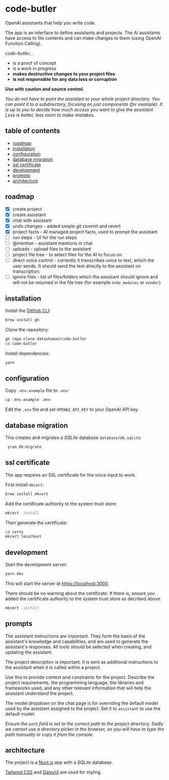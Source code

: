 # code-butler

OpenAI assistants that help you write code.

The app is an interface to define assistants and projects.
The AI assistants have access to file contents and can make changes to them (using OpenAI Function Calling).

_code-butler..._

- is a proof of concept
- is a work in progress
- **makes destructive changes to your project files**
- **is not responsible for any data loss or corruption**

**Use with caution and source control.**

_You do not have to point the assistant to your whole project directory. You can point it to a subdirectory, focusing on just components (for example). It is up to you to decide how much access you want to give the assistant. Less is better, less room to make mistakes._

## table of contents

- [roadmap](#roadmap)
- [installation](#installation)
- [configuration](#configuration)
- [database migration](#database-migration)
- [ssl certificate](#ssl-certificate)
- [development](#development)
- [prompts](#prompts)
- [architecture](#architecture)

## roadmap

- [x] create project
- [x] create assistant
- [x] chat with assistant
- [x] undo changes - added simple git commit and revert
- [x] project facts - AI managed project facts, used to prompt the assistant
- [ ] run steps - UI for the run steps
- [ ] @mention - assistant mentions in chat
- [ ] uploads - upload files to the assistant
- [ ] project file tree - to select files for the AI to focus on
- [ ] direct voice control - currently it transcribes voice to text, which the user sends. It should send the text directly to the assistant on transcription.
- [ ] ignore files - list of files/folders which the assistant should ignore and will not be returned in the file tree (for example `node_modules` or `vendor`)

## installation

Install the [GitHub CLI](https://cli.github.com/):

```bash
brew install gh
```

Clone the repository:

```bash
gh repo clone datashaman/code-butler
cd code-butler
```

Install dependencies:

```bash
yarn
```

## configuration

Copy `.env.example` file to `.env`:

```bash
cp .env.example .env
```

Edit the `.env` file and set `OPENAI_API_KEY` to your OpenAI API key.

## database migration

This creates and migrates a _SQLite_ database `database/db.sqlite`:

```bash
 yran db:migrate
```

## ssl certificate

The app requires an SSL certificate for the voice input to work.

First install `mkcert`:

```bash
brew install mkcert
```

Add the certificate authority to the system trust store:

```bash
mkcert -install
```

Then generate the certificate:

```bash
cd certs
mkcert localhost
```

## development

Start the development server:

```bash
yarn dev
```

This will start the server at [https://localhost:3000](https://localhost:3000).

There should be no warning about the certificate. If there is, ensure you added the certificate authority to the system trust store as decribed above.

```bash
mkcert -install
```

## prompts

The assistant instructions are important. They form the basis of the assistant's knowledge and capabilities, and are used to generate the assistant's responses. All tools should be selected when creating, and updating the assistant.

The project description is important. It is sent as additional instructions to the assistant when it is called within a project.

Use this to provide context and constraints for the project. Describe the project requirements, the programming language, the libraries and frameworks used, and any other relevant information that will help the assistant understand the project.

The model dropdown on the chat page is for overriding the default model used by the assistant assigned to the project. Set it to `assistant` to use the default model.

_Ensure the `path` field is set to the correct path to the project directory. Sadly we cannot use a directory picker in the browser, so you will have to type the path manually or copy it from the console._

## architecture

The project is a [Nuxt.js](https://nuxt.com/) app with a _SQLite_ database.

[Tailwind CSS](https://tailwindcss.com/) and [DaisyUI](https://daisyui.com/) are used for styling.
